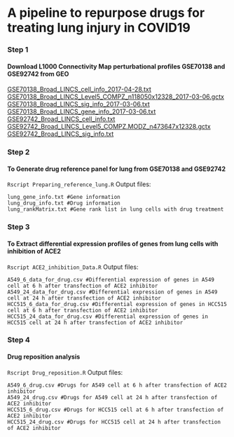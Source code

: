 # A pipeline to repurpose drugs for treating lung injury in COVID19

### Step 1
#### Download L1000 Connectivity Map perturbational profiles GSE70138 and GSE92742 from GEO
[GSE70138_Broad_LINCS_cell_info_2017-04-28.txt](https://ftp.ncbi.nlm.nih.gov/geo/series/GSE70nnn/GSE70138/suppl/GSE70138_Broad_LINCS_cell_info_2017-04-28.txt.gz)
[GSE70138_Broad_LINCS_Level5_COMPZ_n118050x12328_2017-03-06.gctx](https://ftp.ncbi.nlm.nih.gov/geo/series/GSE70nnn/GSE70138/suppl/GSE70138_Broad_LINCS_Level5_COMPZ_n118050x12328_2017-03-06.gctx.gz)
[GSE70138_Broad_LINCS_sig_info_2017-03-06.txt](https://ftp.ncbi.nlm.nih.gov/geo/series/GSE70nnn/GSE70138/suppl/GSE70138_Broad_LINCS_sig_info_2017-03-06.txt.gz)
[GSE70138_Broad_LINCS_gene_info_2017-03-06.txt](https://ftp.ncbi.nlm.nih.gov/geo/series/GSE70nnn/GSE70138/suppl/GSE70138_Broad_LINCS_gene_info_2017-03-06.txt.gz)
[GSE92742_Broad_LINCS_cell_info.txt](https://ftp.ncbi.nlm.nih.gov/geo/series/GSE92nnn/GSE92742/suppl/GSE92742_Broad_LINCS_cell_info.txt.gz)
[GSE92742_Broad_LINCS_Level5_COMPZ.MODZ_n473647x12328.gctx](https://ftp.ncbi.nlm.nih.gov/geo/series/GSE92nnn/GSE92742/suppl/GSE92742_Broad_LINCS_Level5_COMPZ.MODZ_n473647x12328.gctx.gz)
[GSE92742_Broad_LINCS_sig_info.txt](https://ftp.ncbi.nlm.nih.gov/geo/series/GSE92nnn/GSE92742/suppl/GSE92742_Broad_LINCS_sig_info.txt.gz)

### Step 2 
#### To Generate drug reference panel for lung from GSE70138 and GSE92742
`Rscript Preparing_reference_lung.R`
Output files:
```
lung_gene_info.txt #Gene information
lung_drug_info.txt #Drug information
lung_rankMatrix.txt #Gene rank list in lung cells with drug treatment
```

### Step 3 
#### To Extract differential expression profiles of genes from lung cells with inhibition of ACE2
`Rscript ACE2_inhibition_Data.R`
Output files:
```
A549_6_data_for_drug.csv #Differential expression of genes in A549 cell at 6 h after transfection of ACE2 inhibitor
A549_24_data_for_drug.csv #Differential expression of genes in A549 cell at 24 h after transfection of ACE2 inhibitor 
HCC515_6_data_for_drug.csv #Differential expression of genes in HCC515 cell at 6 h after transfection of ACE2 inhibitor
HCC515_24_data_for_drug.csv #Differential expression of genes in HCC515 cell at 24 h after transfection of ACE2 inhibitor
```

### Step 4 
#### Drug reposition analysis
`Rscript Drug_reposition.R`
Output files:
```
A549_6_drug.csv #Drugs for A549 cell at 6 h after transfection of ACE2 inhibitor
A549_24_drug.csv #Drugs for A549 cell at 24 h after transfection of ACE2 inhibitor 
HCC515_6_drug.csv #Drugs for HCC515 cell at 6 h after transfection of ACE2 inhibitor
HCC515_24_drug.csv #Drugs for HCC515 cell at 24 h after transfection of ACE2 inhibitor
```
